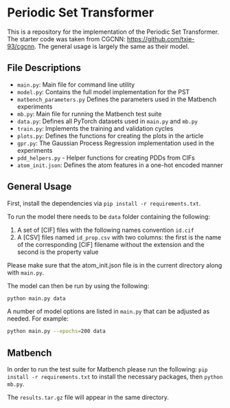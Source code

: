 # Periodic Set Transformer

This is a repository for the implementation of the Periodic Set Transformer. The starter code was taken from CGCNN:
https://github.com/txie-93/cgcnn. The general usage is largely the same as their model.

## File Descriptions
- `main.py`: Main file for command line utility
- `model.py`: Contains the full model implementation for the PST
- `matbench_parameters.py` Defines the parameters used in the Matbench experiments
- `mb.py`: Main file for running the Matbench test suite
- `data.py`: Defines all PyTorch datasets used in `main.py` and `mb.py`
- `train.py`: Implements the training and validation cycles
- `plots.py`: Defines the functions for creating the plots in the article
- `gpr.py`: The Gaussian Process Regression implementation used in the experiments
- `pdd_helpers.py` - Helper functions for creating PDDs from CIFs
- `atom_init.json`: Defines the atom features in a one-hot encoded manner


## General Usage

First, install the dependencies via `pip install -r requirements.txt`.

To run the model there needs to be `data` folder containing the following:

1. A set of [CIF] files with the following names convention `id.cif`
2. A [CSV] files named `id_prop.csv` with two columns: the first is the name of the corresponding [CIF] filename without the extension and the second is the property value

Please make sure that the atom_init.json file is in the current directory along with `main.py`.

The model can then be run by using the following:

```bash
python main.py data
```

A number of model options are listed in `main.py` that can be adjusted as needed. For example:

```bash
python main.py --epochs=200 data
```

## Matbench

In order to run the test suite for Matbench please run the following:
`pip install -r requirements.txt` to install the necessary packages, then
`python mb.py`.

The `results.tar.gz` file will appear in the same directory.